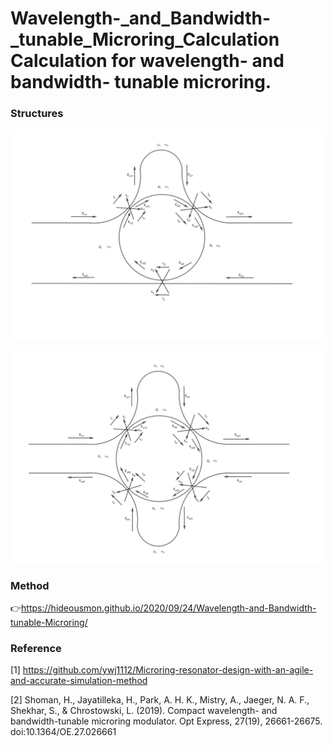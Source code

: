 # Wavelength-_and_Bandwidth-_tunable_Microring_Calculation Calculation for wavelength- and bandwidth- tunable microring. 

### Structures

![example](_img/Single_Arm.png)

![example](_img/Double_Arms.png)

### Method

:point_right:https://hideousmon.github.io/2020/09/24/Wavelength-and-Bandwidth-tunable-Microring/

### Reference

  [1] https://github.com/ywj1112/Microring-resonator-design-with-an-agile-and-accurate-simulation-method 

  [2] Shoman, H., Jayatilleka, H., Park, A. H. K., Mistry, A., Jaeger, N. A. F., Shekhar, S., & Chrostowski, L. (2019). Compact wavelength- and bandwidth-tunable microring modulator. Opt Express, 27(19), 26661-26675. doi:10.1364/OE.27.026661 


